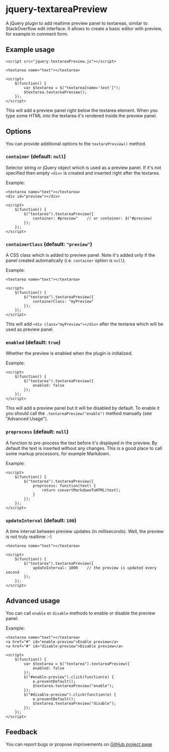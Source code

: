 # jquery-textareaPreview

A jQuery plugin to add realtime preview panel to textareas, similar to StackOverflow edit interface.
It allows to create a basic editor with preview, for example in comment form.


## Example usage
    
    <script src="jquery.textareaPreview.js"></script>
    
    <textarea name="text"></textarea>
    
    <script>
        $(function() {
            var $textarea = $("textarea[name='text']");
            $textarea.textareaPreview();
        });
    </script>
    
This will add a preview panel right below the textarea element. When you type some HTML into the
textarea it's rendered inside the preview panel.


## Options

You can provide additional options to the `textarePreview()` method.

### `container` (default: `null`)

Selector string or jQuery object which is used as a preview panel. If it's not specified then empty `<div>`
is created and inserted right after the textarea. 

Example:

    <textarea name="text"></textarea>
    <div id="preview"></div>
    
    <script>
        $(function() {
            $("textarea").textareaPreview({
                container: #preview"    // or container: $("#preview)
            });
        });
    </script>
    
### `containerClass`  (default: `"preview"`)

A CSS class which is added to preview panel. Note it's added only if the panel created automatically (i.e. `container` option is `null`).

Example:

    <textarea name="text"></textarea>

    <script>
        $(function() {
            $("textarea").textareaPreview({
                containerClass: "myPreview"
            });
        });
    </script>

This will add `<div class="myPreview"></div>` after the textarea which will be used as preview panel.

### `enabled` (default: `true`)

Whether the preview is enabled when the plugin is initialized.

Example:

    <script>
        $(function() {
            $("textarea").textareaPreview({
                enabled: false
            });
        });
    </script>
    
This will add a preview panel but it will be disabled by default. To enable it you should call the `.textareaPreview("enable")` method manually (see "Advanced Usage").

### `preprocess` (default: `null`)

A function to pre-process the text before it's displayed in the preview. By default the text is inserted without any changes.
This is a good place to call some markup processors, for example Markdown.

Example:

    <script>
        $(function() {
            $("textarea").textareaPreview({
                preprocess: function(text) {
                    return convertMarkdownToHTML(text);
                }
            });
        });
    </script>

### `updateInterval` (default: `100`)

A time interval between preview updates (in milliseconds). Well, the preview is not truly realtime :-)

    <textarea name="text"></textarea>

    <script>
        $(function() {
            $("textarea").textareaPreview({
                updateInterval: 1000    // the preview is updated every second
            });
        });
    </script>


## Advanced usage

You can call `enable` or `disable` methods to enable or disable the preview panel.

Example:

    <textarea name="text"></textarea>
    <a href="#" id="enable-preview">Enable preview</a>
    <a href="#" id="disable-preview">Disable preview</a>

    <script>
        $(function() {
            var $textarea = $("textarea").textareaPreview({
                enabled: false
            });
            $("#enable-preview").click(function(e) {
                e.preventDefault();
                $textarea.textareaPreview("enable");
            });
            $("#disable-preview").click(function(e) {
                e.preventDefault();
                $textarea.textareaPreview("disable");
            });
        });
    </script>


## Feedback

You can report bugs or propose improvements on [GitHub project page](https://github.com/andreyfedoseev/jquery-textareaPreview)
